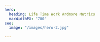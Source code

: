 ```yaml
---
hero:
  heading: Life Time Work Ardmore Metrics
  maxWidthPX: "700"
seo:
  image: "/images/hero-2.jpg"

---
```

